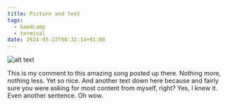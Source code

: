 ```yaml
---
title: Picture and text
tags:
  - bandcamp
  - terminal
date: 2024-05-22T08:32:14+01:00
---
```


![alt text](</images/posts/240522_picture and text/240522_picture and text.webp>)

This is my comment to this amazing song posted up there. Nothing more, nothing less. Yet so nice.
And another text down here because and fairly sure you were asking for most content from myself, right?
Yes, I knew it. Even another sentence.
Oh wow.